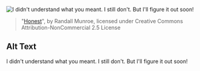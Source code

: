 ![I didn't understand what you meant. I still don't. But I'll figure it out soon!](https://imgs.xkcd.com/comics/honest.png)
> "[Honest](https://xkcd.com/1146/)", by Randall Munroe, licensed under Creative Commons Attribution-NonCommercial 2.5 License

## Alt Text
I didn't understand what you meant. I still don't. But I'll figure it out soon!
